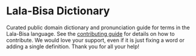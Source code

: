 
# Lala-Bisa Dictionary

Curated public domain dictionary and pronunciation guide for terms in the Lala-Bisa language. See the [contributing guide](https://github.com/drumworkteam/term/blob/make/.github/contributing.md) for details on how to contribute. We would love your support, even if it is just fixing a word or adding a single definition. Thank you for all your help!